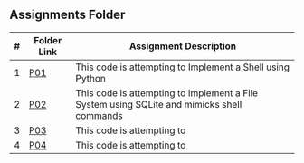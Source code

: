 ##  Assignments Folder

|   #   | Folder Link           | Assignment Description                                                                       |
| :---: | --------------------- | ---------------------------------------------------------------------------------------------|
|   1   |[P01](/Assignments/P01)|This code is attempting to Implement a Shell using Python                                     |
|   2   |[P02]()|This code is attempting to implement a File System using SQLite and mimicks shell commands    |
|   3   |[P03]()|This code is attempting to                                                                    |
|   4   |[P04]()|This code is attempting to                                                                    |

